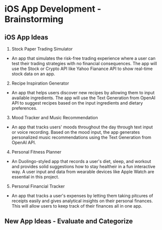 # iOS App Development - Brainstorming

## iOS App Ideas
1. Stock Paper Trading Simulator
- An app that simulates the risk-free trading experience where a user can test their trading strategies with no financial consequences. The app will use the Stock or Crypto API like Yahoo Fianance API to show real-time stock data on an app.
  
2. Recipe Inspiration Generator
- An app that helps users discover new recipes by allowing them to input available ingredients. The app will use the Text Generation from OpenAI API to suggest recipes based on the input ingredients and dietary preferences.
  
3. Mood Tracker and Music Recommendation
- An app that tracks users' moods throughout the day through text input or voice recording. Based on the mood input, the app generates personalized music recommendations using the Text Generation from OpenAI API.
  
4. Personal Fitness Planner
- An Duolingo-styled app that records a user's diet, sleep, and workout and provides solid suggestions how to stay healtheir in a fun interactive way. A user input and data from wearable devices like Apple Watch are essential in this project.
  
5. Personal Financial Tracker
- An app that tracks a user's expenses by letting them taking pitcures of receipts easily and gives analytical insights on their personal finances. This will allow users to keep track of their finances all in one app.

## New App Ideas - Evaluate and Categorize
